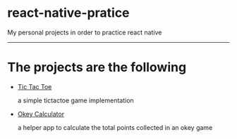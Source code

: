 # react-native-pratice
<p>My personal projects in order to practice react native</p>
<hr/>
<h1>The projects are the following</h1>
<ul>
<li>
<a href="https://github.com/YigitEkin/react-native-pratice/tree/master/tictactoe">Tic Tac Toe<a/>
<p>a simple tictactoe game implementation</p>
</li>
<li>
<a href="#">Okey Calculator<a/>
<p>a helper app to calculate the total points collected in an okey game</p>
</li>
<ul>
